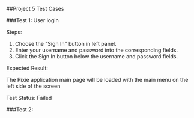 ##Project 5 Test Cases

###Test 1: User login

Steps:

1. Choose the "Sign In" button in left panel.
2. Enter your username and password into the corresponding fields.
3. Click the Sign In button below the username and password fields.

Expected Result: 

The Pixie application main page will be loaded with the main menu on the left side of the screen

Test Status: Failed


###Test 2: 
